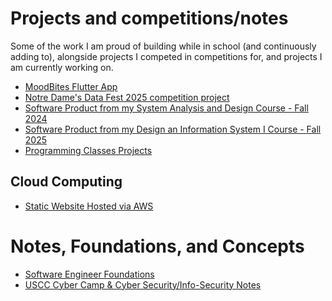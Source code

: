 # Projects and competitions/notes
Some of the work I am proud of building while in school (and continuously adding to),
alongside projects I competed in competitions for, and projects I am currently working on.
- [MoodBites Flutter App](https://github.com/AndrewWHans/MoodBites)
- [Notre Dame's Data Fest 2025 competition project](https://github.com/AndrewWHans/Data-Fest-2025)
- [Software Product from my System Analysis and Design Course - Fall 2024](https://github.com/AndrewWHans/software-product)
- [Software Product from my Design an Information System I Course - Fall 2025](https://github.com/AndrewWHans/system-analysis-design-capstone)
- [Programming Classes Projects](https://github.com/AndrewWHans/university-projects)
## Cloud Computing
- [Static Website Hosted via AWS](https://github.com/AndrewWHans/staticwebsite)

# Notes, Foundations, and Concepts
- [Software Engineer Foundations](https://github.com/AndrewWHans/software-engineering-foundations)
- [USCC Cyber Camp & Cyber Security/Info-Security Notes](https://github.com/AndrewWHans/USCC-CyberSecurity-Notes)
